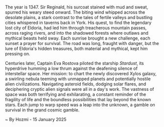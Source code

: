 
The year is 1347.  Sir Reginald, his surcoat stained with mud and sweat, spurred his weary steed onward.  The biting wind whipped across the desolate plains, a stark contrast to the tales of fertile valleys and bustling cities whispered in taverns back in York.  His quest, to find the legendary lost city of Eldoria, had led him through treacherous mountain passes, across raging rivers, and into the shadowed forests where outlaws and mythical beasts held sway. Each sunrise brought a new challenge, each sunset a prayer for survival.  The road was long, fraught with danger, but the lure of Eldoria's hidden treasures, both material and mythical, kept him pressing on.

Centuries later, Captain Eva Rostova piloted the starship *Stardust*, its hyperdrive humming a low thrum against the deafening silence of interstellar space.  Her mission: to chart the newly discovered Xylos galaxy, a swirling nebula teeming with unmapped planets and potentially hostile alien civilizations.  Navigating asteroid fields, dodging solar flares, and deciphering cryptic alien signals were all in a day's work. The vastness of space was both terrifying and exhilarating, a constant reminder of the fragility of life and the boundless possibilities that lay beyond the known stars.  Each jump to warp speed was a leap into the unknown, a gamble on survival in the grand cosmic gamble.

~ By Hozmi - 15 January 2025
